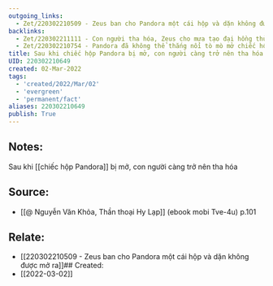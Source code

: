 ```yaml
---
outgoing_links:
  - Zet/220302210509 - Zeus ban cho Pandora một cái hộp và dặn không được mở ra
backlinks:
  - Zet/220302211111 - Con người tha hóa, Zeus cho mưa tạo đại hồng thủy giết hết con người
  - Zet/220302210754 - Pandora đã không thể thắng nổi tò mò mở chiếc hộp của Zeus ban
title: Sau khi chiếc hộp Pandora bị mở, con người càng trở nên tha hóa
UID: 220302210649
created: 02-Mar-2022
tags:
  - 'created/2022/Mar/02'
  - 'evergreen'
  - 'permanent/fact'
aliases: 220302210649
publish: True
---
```

## Notes:
Sau khi [[chiếc hộp Pandora]] bị mở, con người càng trở nên tha hóa

## Source:
- [[@ Nguyễn Văn Khỏa, Thần thoại Hy Lạp]] (ebook mobi Tve-4u) p.101

## Relate:
- [[220302210509 - Zeus ban cho Pandora một cái hộp và dặn không được mở ra]]## Created:
- [[2022-03-02]]
